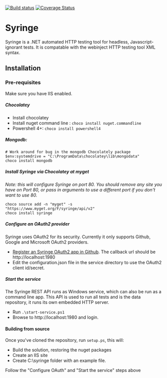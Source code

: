 [![Build status](https://ci.appveyor.com/api/projects/status/l8lcjqu5q0ld1je9?svg=true)](https://ci.appveyor.com/project/yetanotherchris/syringe-4kmo4)
[![Coverage Status](https://coveralls.io/repos/github/TotalJobsGroup/syringe/badge.svg?branch=master)](https://coveralls.io/github/TotalJobsGroup/syringe?branch=master)

# Syringe
Syringe is a .NET automated HTTP testing tool for headless, Javascript-ignorant tests. It is compatable with the webinject HTTP testing tool XML syntax.

## Installation

### Pre-requisites

Make sure you have IIS enabled. 

##### Chocolatey

* Install chocolatey
* Install nuget command line : `choco install nuget.commandline`
* Powershell 4+: `choco install powershell4`

##### Mongodb: 

    # Work around for bug in the mongodb Chocolately package
    $env:systemdrive = "C:\ProgramData\chocolatey\lib\mongodata"
    choco install mongodb

##### Install Syringe via Chocolatey at myget 

*Note: this will configure Syringe on port 80. You should remove any site you have on Port 80, or pass in arguments to use a different port if you don't want to use 80.*

    choco source add -n "myget" -s "https://www.myget.org/F/syringe/api/v2"
    choco install syringe

##### Configure an OAuth2 provider

Syringe uses OAuth2 for its security. Currently it only supports Github, Google and Microsoft OAuth2 providers.

* [Register an Syringe OAuth2 app in Github](https://github.com/settings/developers). The callback url should be http://localhost:1980
* Edit the configuration.json file in the service directory to use the OAuth2 client id/secret.

##### Start the service

The Syringe REST API runs as Windows service, which can also be run as a command line app. This API is used to run all tests and is the data repository, it runs its own embedded HTTP server.

* Run `.\start-service.ps1` 
* Browse to http://localhost:1980 and login.

#### Building from source

Once you've cloned the repository, run `setup.ps`, this will:

* Build the solution, restoring the nuget packages  
* Create an IIS site
* Create C:\syringe folder with an example file.

Follow the "Configure OAuth" and "Start the service" steps above
